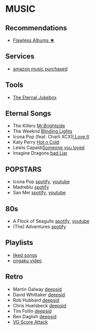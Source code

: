 # MUSIC

## Recommendations
* [Flawless Albums ★](https://twitter.com/TheRecordOn/status/1412587364489306117)

## Services
* [amazon music purchased](https://music.amazon.it/recently/purchased9)

## Tools
* [The Eternal Jukebox](https://eternalbox.dev/jukebox_index.html)

## Eternal Songs
* The Killers [Mr.Brightside](https://eternalbox.dev/jukebox_go.html?id=7oK9VyNzrYvRFo7nQEYkWN)
* The Weeknd [Blinding Lights](https://eternalbox.dev/jukebox_go.html?id=0VjIjW4GlUZAMYd2vXMi3b)
* Icona Pop (feat. Charli XCX)[I Love It](https://eternalbox.dev/jukebox_go.html?id=6HZ9VeI5IRFCNQLXhpF4bq)
* Katy Perry [Hot n Cold](https://eternalbox.dev/jukebox_go.html?id=1y4eb6hmAvsqlDOl3fx9kk)
* Lewis Capaldi[Someone you loved](https://eternalbox.dev/jukebox_go.html?id=7qEHsqek33rTcFNT9PFqLf)
* Imagine Dragons [bad Liar](https://eternalbox.dev/jukebox_go.html?id=2RSHsoi04658QL5xgQVov3)

## POPSTARS

* Icona Pop [spotify](https://open.spotify.com/artist/1VBflYyxBhnDc9uVib98rw), [youtube](https://www.youtube.com/c/IconaPop/videos)
* Madreblu [spotify](https://open.spotify.com/artist/2tIYKLNVmTnflhlaack7Dz)
* San Mei [spotify](https://open.spotify.com/artist/4IbFFaRjnH3yZGDmFtVzwG), [youtube](https://www.youtube.com/channel/UCwm1xwjExN189ecyLCISJQg/videos)

## 80s

* A Flock of Seagulls [spotify](https://open.spotify.com/artist/0uAjBatvB4ubpd4kCfjmNt), [youtube](https://www.youtube.com/user/aFIockOfSeagulls/videos)
* (The) Adventures [spotify](https://open.spotify.com/artist/6ZXLmQi3SPQEh8mXNDldRC)

## Playlists

* [liked songs](https://open.spotify.com/collection/tracks)
* [ongaku video](https://www.youtube.com/playlist?list=PLLnq8SExCyZs1UZLL9nzAvzfDPifO-VDG)

## Retro

* Martin Galway [deepsid](http://deepsid.chordian.net/?file=%2FMUSICIANS%2FG%2FGalway_Martin)
* David Whittaker [deepsid](http://deepsid.chordian.net/?file=/MUSICIANS/W/Whittaker_David/)
* Rob Hubbard [deepsid](http://deepsid.chordian.net/?file=/MUSICIANS/H/Hubbard_Rob/)
* Chris Huelsbeck [deepsid](http://deepsid.chordian.net/?file=/MUSICIANS/H/Huelsbeck_Chris/)
* Tim Follin [deepsid](http://deepsid.chordian.net/?file=/MUSICIANS/F/Follin_Tim/)
* Ben Daglish [deepsid](http://deepsid.chordian.net/?file=/MUSICIANS/D/Daglish_Ben/)
* [VG Score Attack](https://www.facebook.com/groups/vgscoreattack/)

